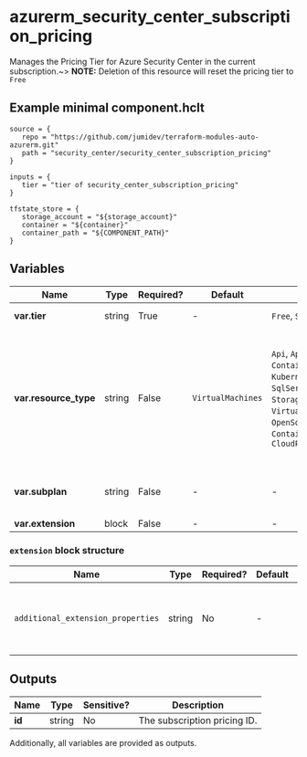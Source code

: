 # azurerm_security_center_subscription_pricing

Manages the Pricing Tier for Azure Security Center in the current subscription.~> **NOTE:** Deletion of this resource will reset the pricing tier to `Free`

## Example minimal component.hclt

```hcl
source = {
   repo = "https://github.com/jumidev/terraform-modules-auto-azurerm.git" 
   path = "security_center/security_center_subscription_pricing" 
}

inputs = {
   tier = "tier of security_center_subscription_pricing" 
}

tfstate_store = {
   storage_account = "${storage_account}" 
   container = "${container}" 
   container_path = "${COMPONENT_PATH}" 
}

```

## Variables

| Name | Type | Required? |  Default  |  possible values |  Description |
| ---- | ---- | --------- |  ----------- | ----------- | ----------- |
| **var.tier** | string | True | -  |  `Free`, `Standard`  |  The pricing tier to use. Possible values are `Free` and `Standard`. | 
| **var.resource_type** | string | False | `VirtualMachines`  |  `Api`, `AppServices`, `ContainerRegistry`, `KeyVaults`, `KubernetesService`, `SqlServers`, `SqlServerVirtualMachines`, `StorageAccounts`, `VirtualMachines`, `Arm`, `Dns`, `OpenSourceRelationalDatabases`, `Containers`, `CosmosDbs`, `CloudPosture`  |  The resource type this setting affects. Possible values are `Api`, `AppServices`, `ContainerRegistry`, `KeyVaults`, `KubernetesService`, `SqlServers`, `SqlServerVirtualMachines`, `StorageAccounts`, `VirtualMachines`, `Arm`, `Dns`, `OpenSourceRelationalDatabases`, `Containers`, `CosmosDbs` and `CloudPosture`. Defaults to `VirtualMachines` | 
| **var.subplan** | string | False | -  |  -  |  Resource type pricing subplan. Contact your MSFT representative for possible values. | 
| **var.extension** | block | False | -  |  -  |  One or more `extension` blocks. | 

### `extension` block structure

| Name | Type | Required? | Default | Description |
| ---- | ---- | --------- | ------- | ----------- |
| `additional_extension_properties` | string | No | - | Key/Value pairs that are required for some extensions. |



## Outputs

| Name | Type | Sensitive? | Description |
| ---- | ---- | --------- | --------- |
| **id** | string | No  | The subscription pricing ID. | 

Additionally, all variables are provided as outputs.
